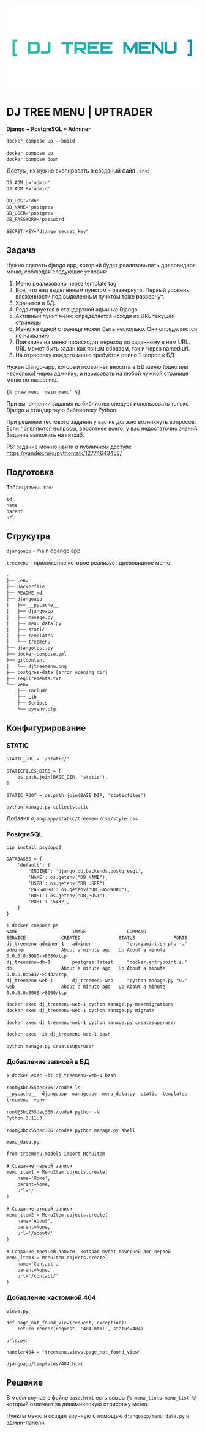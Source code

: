 ![](gitcontent/djtreemenu.png)

# DJ TREE MENU | UPTRADER 

**Django + PostgreSQL + Adminer**

```
docker compose up --build

docker compose up
docker compose down
```

Достуы, их нужно скопировать в созданый файл `.env`:
```
DJ_ADM_L='admin'
DJ_ADM_P='admin'

DB_HOST='db'
DB_NAME='postgres'
DB_USER='postgres'
DB_PASSWORD='password'

SECRET_KEY="django_secret_key"
```

## Задача

Нужно сделать django app, который будет реализовывать древовидное меню, соблюдая следующие условия:

1) Меню реализовано через template tag
2) Все, что над выделенным пунктом - развернуто. Первый уровень вложенности под выделенным пунктом тоже развернут.
3) Хранится в БД.
4) Редактируется в стандартной админке Django
5) Активный пункт меню определяется исходя из URL текущей страницы
6) Меню на одной странице может быть несколько. Они определяются по названию.
7) При клике на меню происходит переход по заданному в нем URL. URL может быть задан как явным образом, так и через named url.
8) На отрисовку каждого меню требуется ровно 1 запрос к БД

Нужен django-app, который позволяет вносить в БД меню (одно или несколько) через админку, и нарисовать на любой нужной странице меню по названию.

`{% draw_menu 'main_menu' %}`

При выполнении задания из библиотек следует использовать только Django и стандартную библиотеку Python.

При решении тестового задания у вас не должно возникнуть вопросов. Если появляются вопросы, вероятнее всего, у вас недостаточно знаний. Задание выложить на гитхаб.

PS: задание можно найти в публичном доступе https://yandex.ru/q/pythontalk/12774643458/


## Подготовка

Таблица `MenuItem`:
```
id
name
parent 
url
```

## Струкутра

`djangoapp` - main dgango app

`treemenu` - приложение которое реализует древовидное меню

```
.
├── .env
├── Dockerfile
├── README.md
├── djangoapp
│   ├── __pycache__
│   ├── djangoapp
│   ├── manage.py
│   ├── menu_data.py
│   ├── static
│   ├── templates
│   └── treemenu
├── djangotest.py
├── docker-compose.yml
├── gitcontent
│   └── djtreemenu.png
├── postgres-data [error opening dir]
├── requirements.txt
└── venv
    ├── Include
    ├── Lib
    ├── Scripts
    └── pyvenv.cfg
```

## Конфигурирование

### STATIC
```
STATIC_URL = '/static/'

STATICFILES_DIRS = [
    os.path.join(BASE_DIR, 'static'),
]

STATIC_ROOT = os.path.join(BASE_DIR, 'staticfiles')
```
```
python manage.py collectstatic
```

Добавил `djangoapp/static/treemenu/css/style.css`
### PostgreSQL
```
pip install psycopg2
```
```
DATABASES = {
    'default': {
        'ENGINE': 'django.db.backends.postgresql',
        'NAME': os.getenv("DB_NAME"),
        'USER': os.getenv("DB_USER"),
        'PASSWORD': os.getenv("DB_PASSWORD"),
        'HOST': os.getenv("DB_HOST"),
        'PORT': '5432',
    }
}
```

```
$ docker compose ps
NAME                    IMAGE               COMMAND                  SERVICE             CREATED              STATUS              PORTS
dj_treemenu-adminer-1   adminer             "entrypoint.sh php -…"   adminer             About a minute ago   Up About a minute   0.0.0.0:8080->8080/tcp
dj_treemenu-db-1        postgres:latest     "docker-entrypoint.s…"   db                  About a minute ago   Up About a minute   0.0.0.0:5432->5432/tcp
dj_treemenu-web-1       dj_treemenu-web     "python manage.py ru…"   web                 About a minute ago   Up About a minute   0.0.0.0:8000->8000/tcp
```

```
docker exec dj_treemenu-web-1 python manage.py makemigrations
docker exec dj_treemenu-web-1 python manage.py migrate

docker exec dj_treemenu-web-1 python manage.py createsuperuser
```

```
docker exec -it dj_treemenu-web-1 bash

python manage.py createsuperuser
```

### Добавление записей в БД 

```
$ docker exec -it dj_treemenu-web-1 bash

root@3bc255dec306:/code# ls
__pycache__  djangoapp  manage.py  menu_data.py  static  templates  treemenu  venv

root@3bc255dec306:/code# python -V
Python 3.11.3

root@3bc255dec306:/code# python manage.py shell
```
`menu_data.py`:
```
from treemenu.models import MenuItem

# Создание первой записи
menu_item1 = MenuItem.objects.create(
    name='Home',
    parent=None,
    url='/'
)

# Создание второй записи
menu_item2 = MenuItem.objects.create(
    name='About',
    parent=None,
    url='/about/'
)

# Создание третьей записи, которая будет дочерней для первой
menu_item3 = MenuItem.objects.create(
    name='Contact',
    parent=None,
    url='/contact/'
)
```
### Добавление кастомной 404

`views.py`:
```
def page_not_found_view(request, exception):
    return render(request, '404.html', status=404)
```
`urls.py`:
```
handler404 = "treemenu.views.page_not_found_view"
```

`djangoapp/templates/404.html`

## Решение

В моём случае в файле `base.html` есть вызов `{% menu_links menu_list %}` который отвечает за динамическую отрисовку меню. 

Пункты меню я создал вручную с помощью `djangoapp/menu_data.py` и админ-панели.